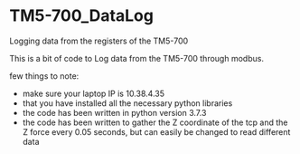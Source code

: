 # TM5-700_DataLog
Logging data from the registers of the TM5-700

This is a bit of code to Log data from the TM5-700 through modbus.

few things to note:
- make sure your laptop IP is 10.38.4.35
- that you have installed all the necessary python libraries
- the code has been written in python version 3.7.3
- the code has been written to gather the Z coordinate of the tcp and the Z force every 0.05 seconds, but can easily be changed to read different data

